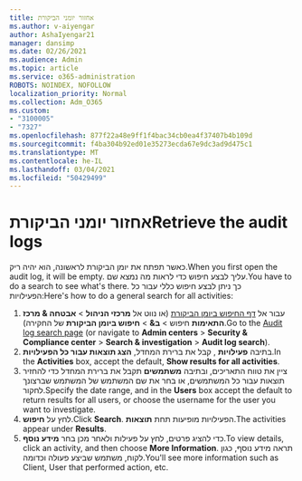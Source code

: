 ```yaml
---
title: אחזור יומני הביקורת
ms.author: v-aiyengar
author: AshaIyengar21
manager: dansimp
ms.date: 02/26/2021
ms.audience: Admin
ms.topic: article
ms.service: o365-administration
ROBOTS: NOINDEX, NOFOLLOW
localization_priority: Normal
ms.collection: Adm_O365
ms.custom:
- "3100005"
- "7327"
ms.openlocfilehash: 877f22a48e9ff1f4bac34cb0ea4f37407b4b109d
ms.sourcegitcommit: f4ba304b92ed01e35273ecda67e9dc3ad9d475c1
ms.translationtype: MT
ms.contentlocale: he-IL
ms.lasthandoff: 03/04/2021
ms.locfileid: "50429499"
---
```

# <a name="retrieve-the-audit-logs"></a><span data-ttu-id="05a67-102">אחזור יומני הביקורת</span><span class="sxs-lookup"><span data-stu-id="05a67-102">Retrieve the audit logs</span></span>

<span data-ttu-id="05a67-103">כאשר תפתח את יומן הביקורת לראשונה, הוא יהיה ריק.</span><span class="sxs-lookup"><span data-stu-id="05a67-103">When you first open the audit log, it will be empty.</span></span> <span data-ttu-id="05a67-104">עליך לבצע חיפוש כדי לראות מה נמצא שם.</span><span class="sxs-lookup"><span data-stu-id="05a67-104">You have to do a search to see what's there.</span></span> <span data-ttu-id="05a67-105">כך ניתן לבצע חיפוש כללי עבור כל הפעילויות:</span><span class="sxs-lookup"><span data-stu-id="05a67-105">Here's how to do a general search for all activities:</span></span>

1. <span data-ttu-id="05a67-106">עבור אל [דף החיפוש ביומן הביקורת](https://protection.office.com/#/unifiedauditlog) (או נווט אל **מרכזי הניהול**  >  **אבטחה & מרכז התאימות** חיפוש  >  **ב&**  >  **חיפוש ביומן הביקורת** של החקירה).</span><span class="sxs-lookup"><span data-stu-id="05a67-106">Go to the [Audit log search page](https://protection.office.com/#/unifiedauditlog) (or navigate to  **Admin centers** > **Security & Compliance center** > **Search & investigation** > **Audit log search**).</span></span>
1. <span data-ttu-id="05a67-107">בתיבה **פעילויות** , קבל את ברירת המחדל, **הצג תוצאות עבור כל הפעילויות**.</span><span class="sxs-lookup"><span data-stu-id="05a67-107">In the **Activities** box, accept the default, **Show results for all activities**.</span></span>
1. <span data-ttu-id="05a67-108">ציין את טווח התאריכים, ובתיבה **משתמשים** תקבל את ברירת המחדל כדי להחזיר תוצאות עבור כל המשתמשים, או בחר את שם המשתמש של המשתמש שברצונך לחקור.</span><span class="sxs-lookup"><span data-stu-id="05a67-108">Specify the date range, and in the **Users** box accept the default to return results for all users, or choose the username for the user you want to investigate.</span></span>
1. <span data-ttu-id="05a67-109">לחץ על **חיפוש**.</span><span class="sxs-lookup"><span data-stu-id="05a67-109">Click **Search**.</span></span> <span data-ttu-id="05a67-110">הפעילויות מופיעות תחת **תוצאות**.</span><span class="sxs-lookup"><span data-stu-id="05a67-110">The activities appear under **Results**.</span></span>
1. <span data-ttu-id="05a67-111">כדי להציג פרטים, לחץ על פעילות ולאחר מכן בחר **מידע נוסף**.</span><span class="sxs-lookup"><span data-stu-id="05a67-111">To view details, click an activity, and then choose **More Information**.</span></span> <span data-ttu-id="05a67-112">תראה מידע נוסף, כגון לקוח, משתמש שביצע פעולה וכדומה.</span><span class="sxs-lookup"><span data-stu-id="05a67-112">You'll see more information such as Client, User that performed action, etc.</span></span>
